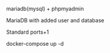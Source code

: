 mariadb(mysql) + phpmyadmin 

MariaDB with added user and database

Standard ports+1

docker-compose up -d
